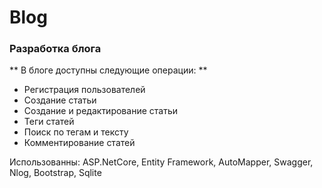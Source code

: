 # Blog
### Разработка блога
** В блоге доступны следующие операции: **
* Регистрация пользователей
* Создание статьи
* Создание и редактирование статьи
* Теги статей
* Поиск по тегам и тексту
* Комментирование статей

Использованны: ASP.NetCore, Entity Framework, AutoMapper, Swagger, Nlog, Bootstrap, Sqlite
